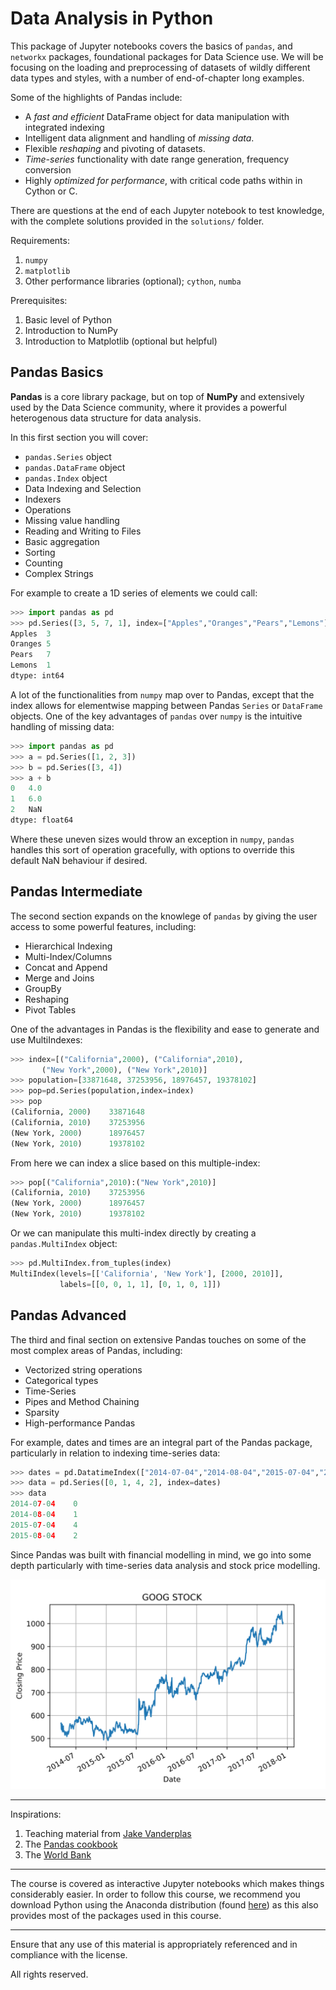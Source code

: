 # Data Analysis in Python

This package of Jupyter notebooks covers the basics of `pandas`, and `networkx` packages, foundational packages for Data Science use. We will be focusing on the loading and preprocessing of datasets of wildly different data types and styles, with a number of end-of-chapter long examples.

Some of the highlights of Pandas include:
- A *fast and efficient* DataFrame object for data manipulation with integrated indexing
- Intelligent data alignment and handling of *missing data*.
- Flexible *reshaping* and pivoting of datasets.
- *Time-series* functionality with date range generation, frequency conversion
- Highly *optimized for performance*, with critical code paths within in Cython or C.

There are questions at the end of each Jupyter notebook to test knowledge, with the complete solutions provided in the `solutions/` folder.

Requirements:

1. `numpy`
4. `matplotlib`
5. Other performance libraries (optional); `cython`, `numba`

Prerequisites:

1. Basic level of Python
2. Introduction to NumPy
3. Introduction to Matplotlib (optional but helpful)

## Pandas Basics

**Pandas** is a core library package, but on top of **NumPy** and extensively used by the Data Science community, where it provides a powerful heterogenous data structure for data analysis. 

In this first section you will cover:
- `pandas.Series` object
- `pandas.DataFrame` object
- `pandas.Index` object
- Data Indexing and Selection
- Indexers
- Operations
- Missing value handling
- Reading and Writing to Files
- Basic aggregation
- Sorting
- Counting
- Complex Strings

For example to create a 1D series of elements we could call:

```python
>>> import pandas as pd
>>> pd.Series([3, 5, 7, 1], index=["Apples","Oranges","Pears","Lemons"])
Apples 	3
Oranges 5
Pears 	7
Lemons 	1
dtype: int64
```

A lot of the functionalities from `numpy` map over to Pandas, except that the index allows for elementwise mapping between Pandas `Series` or `DataFrame` objects. One of the key advantages of `pandas` over `numpy` is the intuitive handling of missing data:

```python
>>> import pandas as pd
>>> a = pd.Series([1, 2, 3])
>>> b = pd.Series([3, 4])
>>> a + b
0	4.0
1	6.0
2	NaN
dtype: float64
```

Where these uneven sizes would throw an exception in `numpy`, `pandas` handles this sort of operation gracefully, with options to override this default NaN behaviour if desired.

## Pandas Intermediate

The second section expands on the knowlege of `pandas` by giving the user access to some powerful features, including:
- Hierarchical Indexing
- Multi-Index/Columns
- Concat and Append
- Merge and Joins
- GroupBy
- Reshaping
- Pivot Tables

One of the advantages in Pandas is the flexibility and ease to generate and use MultiIndexes:

```python
>>> index=[("California",2000), ("California",2010),
	   ("New York",2000), ("New York",2010)]
>>> population=[33871648, 37253956, 18976457, 19378102]
>>> pop=pd.Series(population,index=index)
>>> pop
(California, 2000)    33871648
(California, 2010)    37253956
(New York, 2000)      18976457
(New York, 2010)      19378102
```

From here we can index a slice based on this multiple-index:

```python
>>> pop[("California",2010):("New York",2010)]
(California, 2010)    37253956
(New York, 2000)      18976457
(New York, 2010)      19378102
```

Or we can manipulate this multi-index directly by creating a `pandas.MultiIndex` object:

```python
>>> pd.MultiIndex.from_tuples(index)
MultiIndex(levels=[['California', 'New York'], [2000, 2010]],
           labels=[[0, 0, 1, 1], [0, 1, 0, 1]])
```

## Pandas Advanced

The third and final section on extensive Pandas touches on some of the most complex areas of Pandas, including:
- Vectorized string operations
- Categorical types
- Time-Series
- Pipes and Method Chaining
- Sparsity
- High-performance Pandas

For example, dates and times are an integral part of the Pandas package, particularly in relation to indexing time-series data:

```python
>>> dates = pd.DatatimeIndex(["2014-07-04","2014-08-04","2015-07-04","2015-08-04"])
>>> data = pd.Series([0, 1, 4, 2], index=dates)
>>> data
2014-07-04    0
2014-08-04    1
2015-07-04    4
2015-08-04    2
```

Since Pandas was built with financial modelling in mind, we go into some depth particularly with time-series data analysis and stock price modelling.

![Image not found](images/goog_stock.svg)

***

Inspirations: 
1. Teaching material from [Jake Vanderplas](https://github.com/jakevdp/PythonDataScienceHandbook)
2. The [Pandas cookbook](https://pandas.pydata.org/pandas-docs/stable/user_guide/cookbook.html)
3. The [World Bank](https://data.worldbank.org/)
***

The course is covered as interactive Jupyter notebooks which makes things considerably easier. In order to follow this course, we recommend you download Python using the Anaconda distribution (found [here](https://www.anaconda.com/download/)) as this also provides most of the packages used in this course.

***

Ensure that any use of this material is appropriately referenced and in compliance with the license.

All rights reserved.